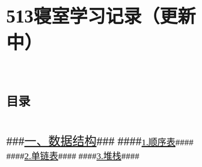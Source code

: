 # <font face="新宋体" size=8 > 513寝室学习记录（更新中） #
## <font face="新宋体" size=6 > 目录 ##
###[<font face="新宋体" size=6 >一、数据结构](https://github.com/beautifulsakura/Kimi-no-ai/tree/master/%E6%95%B0%E6%8D%AE%E7%BB%93%E6%9E%84)###
####[<font face="新宋体" size=5 >1.顺序表](https://github.com/beautifulsakura/Kimi-no-ai/tree/master/%E6%95%B0%E6%8D%AE%E7%BB%93%E6%9E%84/%E9%A1%BA%E5%BA%8F%E8%A1%A8)####
####[<font face="新宋体" size=5 >2.单链表](https://github.com/beautifulsakura/Kimi-no-ai/tree/master/%E6%95%B0%E6%8D%AE%E7%BB%93%E6%9E%84/%E5%8D%95%E9%93%BE%E8%A1%A8)####
####[<font face="新宋体" size=5 >3.堆栈](https://github.com/beautifulsakura/Kimi-no-ai/tree/master/%E6%95%B0%E6%8D%AE%E7%BB%93%E6%9E%84/%E5%A0%86%E6%A0%88)####